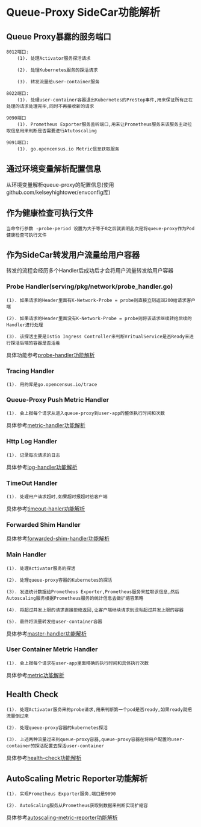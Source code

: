# Queue-Proxy SideCar功能解析

## Queue Proxy暴露的服务端口

```
8012端口:
    (1). 处理Activator服务探活请求
    
    (2). 处理Kubernetes服务的探活请求
    
    (3). 转发流量给user-container服务
    
8022端口:
    (1). 处理user-container容器退出Kubernetes的PreStop事件,用来保证所有正在处理的请求处理完毕,同时不再接收新的请求
    
9090端口
    (1). Prometheus Exporter服务监听端口,用来让Prometheus服务来该服务主动拉取信息用来判断是否需要进行Atutoscaling
    
9091端口:
    (1). go.opencensus.io Metric信息获取服务
```

## 通过环境变量解析配置信息

从环境变量解析queue-proxy的配置信息(使用github.com/kelseyhightower/envconfig库)

## 作为健康检查可执行文件

```
当命令行参数 -probe-period 设置为大于等于0之后就表明此次是将queue-proxy作为Pod健康检查可执行文件
```

## 作为SideCar转发用户流量给用户容器

转发的流程会经历多个Handler后成功后才会将用户流量转发给用户容器

### Probe Handler(serving/pkg/network/probe_handler.go)

```
(1). 如果请求的Header里面有K-Network-Probe = probe则直接立刻返回200给请求客户端

(2). 如果请求的Header里面没有K-Network-Probe = probe则将该请求继续转给后续的Handler进行处理

(3). 该探活主要是Istio Ingress Controller来判断VritualService是否Ready来进行探活后端的容器是否活着
```

具体功能参考[probe-handler功能解析](./probe-handler功能解析.md)

### Tracing Handler

```
(1). 用的库是go.opencensus.io/trace
```

### Queue-Proxy Push Metric Handler

```
(1). 会上报每个请求从进入queue-proxy到user-app的整体执行时间和次数
```

具体参考[metric-handler功能解析](./metric-handler功能解析.md)

### Http Log Handler

```
(1). 记录每次请求的日志
```

具体参考[log-handler功能解析](./log-handler功能解析.md)

### TimeOut Handler

```
(1). 处理用户请求超时,如果超时报超时给客户端
```

具体参考[timeout-hanler功能解析](./timeout-handler功能解析.md)

### Forwarded Shim Handler

具体参考[forwarded-shim-handler功能解析](./forwarded-shim-handler功能解析.md)

### Main Handler

```
(1). 处理Activator服务的探活

(2). 处理queue-proxy容器的Kubernetes的探活

(3). 发送统计数据给Prometheus Exporter,Prometheus服务来拉取该信息,然后Autoscaling服务根据Prometheus服务的统计信息去做扩缩容策略

(4). 将超过并发上限的请求直接拒绝返回,让客户端继续请求到没有超过并发上限的容器

(5). 最终将流量转发给user-container容器
```

具体参考[master-handler功能解析](./master-handler功能解析.md)

### User Container Metric Handler

```
(1). 会上报每个请求在user-app里面精确的执行时间和具体执行次数
```

具体参考[metric功能解析](metric-handler功能解析.md)

## Health Check

```
(1). 处理Activator服务来的probe请求,用来判断第一个pod是否ready,如果ready就把流量倒过来

(2). 处理queue-proxy容器的kubernetes探活

(3). 上述两种流量过来到queue-proxy容器,queue-proxy容器在将用户配置的user-container的探活配置去探活user-container
```

具体参考[health-check功能解析](./health-check功能解析.md)

## AutoScaling Metric Reporter功能解析

```
(1). 实现Prometheus Exporter服务,端口是9090

(2). AutoScaling服务从Prometheus获取到数据来判断实现扩缩容
```

具体参考[autoscaling-metric-reporter功能解析](./autoscaling-metric-reporter功能解析.md)
